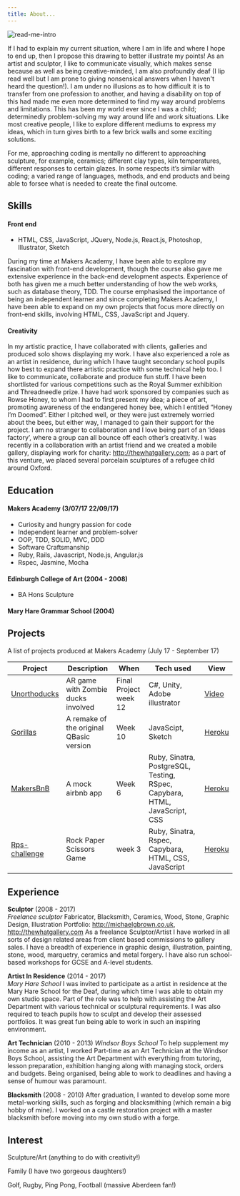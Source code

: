 ```yaml
---
title: About...
---
```


![read-me-intro](https://user-images.githubusercontent.com/25685164/27765523-6049bb02-5eab-11e7-8c2b-873e50a93432.jpg)

If I had to explain my current situation, where I am in life and where I hope to end up, then I propose this drawing to better illustrate my points! As an artist and sculptor, I like to communicate visually, which makes sense because as well as being creative-minded, I am also profoundly deaf (I lip read well but I am prone to giving nonsensical answers when I haven't heard the question!). I am under no illusions as to how difficult it is to transfer from one profession to another, and having a disability on top of this had made me even more determined to find my way around problems and limitations. This has been my world ever since I was a child; determinedly problem-solving my way around life and work situations.  Like most creative people, I like to explore different mediums to express my ideas, which in turn gives birth to a few brick walls and some exciting solutions.

For me, approaching coding is mentally no different to approaching sculpture, for example, ceramics; different clay types, kiln temperatures, different responses to certain glazes. In some respects it’s similar with coding; a varied range of languages, methods, and end products and being able to forsee what is needed to create the final outcome.






## Skills





#### Front end

* HTML, CSS, JavaScript, JQuery, Node.js, React.js, Photoshop, Illustrator, Sketch


During my time at Makers Academy, I have been able to explore my fascination with front-end development, though the course also gave me extensive experience in the back-end development aspects. Experience of both has given me a much better understanding of how the web works, such as database theory, TDD. The course emphasised the importance of being an independent learner and since completing Makers Academy, I have been able to expand on my own projects that focus more directly on front-end skills, involving HTML, CSS, JavaScript and Jquery.

#### Creativity

In my artistic practice, I have collaborated with clients, galleries and produced solo shows displaying my work. I have also experienced a role as an artist in residence, during which I have taught secondary school pupils how best to expand there artistic practice with some technical help too. I like to communicate, collaborate and produce fun stuff. I have been shortlisted for various competitions such as the Royal Summer exhibition and Threadneedle prize. I have had work sponsored by companies such as Rowse Honey, to whom I had to first present my idea; a piece of art, promoting awareness of the endangered honey bee, which I entitled “Honey I’m Doomed”.  Either I pitched well, or they were just extremely worried about the bees, but either way, I managed to gain their support for the project. I am no stranger to collaboration and I love being part of an ‘ideas factory’, where a group can all bounce off each other’s creativity. I was recently in a collaboration with an artist friend and we created a mobile gallery, displaying work for charity: http://thewhatgallery.com; as a part of this venture, we placed several porcelain sculptures of a refugee child around Oxford.

## Education

#### Makers Academy (3/07/17 22/09/17)

- Curiosity and hungry passion for code
- Independent learner and problem-solver
- OOP, TDD, SOLID, MVC, DDD
- Software Craftsmanship
- Ruby, Rails, Javascript, Node.js, Angular.js
- Rspec, Jasmine, Mocha

#### Edinburgh College of Art (2004 - 2008)
- BA Hons Sculpture

#### Mary Hare Grammar School (2004)


## Projects

  A list of projects produced at Makers Academy (July 17 - September 17)

  | Project  | Description  |When   | Tech used  | View  |
  |---|---|---|---|---|
  |  [Unorthoducks](https://github.com/tobold/unorthoducks) | AR game with Zombie ducks involved  | Final Project week 12  |  C#, Unity, Adobe illustrator| [Video](https://vimeo.com/235315407)  |
  |[Gorillas](https://github.com/Alexander-Blair/gorillas-game-tribute)  | A remake of the original QBasic version  |  Week 10 | JavaScipt, Sketch  | [Heroku](https://gorillas-tribute.herokuapp.com/)  |
  | [MakersBnB](https://github.com/oleglukyanov/Makersbnb)  | A mock airbnb app  |Week 6   | Ruby, Sinatra, PostgreSQL, Testing, RSpec, Capybara, HTML, JavaScript, CSS  | [Heroku](https://mbnb.herokuapp.com)  |
  |[Rps-challenge](https://github.com/theartofnowt/rps-challenge)| Rock Paper Scissors Game| week 3| Ruby, Sinatra, Rspec, Capybara, HTML, CSS, JavaScript| [Heroku](http://iloverps.herokuapp.com/) |


## Experience

**Sculptor** (2008 - 2017)    
*Freelance sculptor* Fabricator, Blacksmith, Ceramics, Wood, Stone, Graphic Design, Illustration
Portfolio: http://michaelgbrown.co.uk, http://thewhatgallery.com
As a freelance Sculptor/Artist I have worked in all sorts of design related areas from client based commissions to gallery sales. I have a breadth of experience in graphic design, illustration, painting, stone, wood, marquetry, ceramics and metal forgery. I have also run school-based workshops for GCSE and A-level students.

**Artist In Residence** (2014 - 2017)   
*Mary Hare School*
I was invited to participate as a artist in residence at the Mary Hare School for the Deaf, during which time I was able to obtain my own studio space. Part of the role was to help with assisting the Art Department with various technical or sculptural requirements. I was also required to teach pupils how to sculpt and develop their assessed portfolios. It was great fun being able to work in such an inspiring environment.

**Art Technician** (2010 - 2013)
*Windsor Boys School*
To help supplement my income as an artist, I worked Part-time as an Art Technician at the Windsor Boys School, assisting the Art Department with everything from tutoring, lesson preparation, exhibition hanging along with managing stock, orders and budgets. Being organised, being able to work to deadlines and having a sense of humour was paramount.

**Blacksmith** (2008 - 2010)
After graduation, I wanted to develop some more metal-working skills, such as forging and blacksmithing (which remain a big hobby of mine). I worked on a castle restoration project with a master blacksmith before moving into my own studio with a forge.



## Interest

Sculpture/Art (anything to do with creativity!)

Family (I have two gorgeous daughters!)

Golf, Rugby, Ping Pong, Football (massive Aberdeen fan!)
